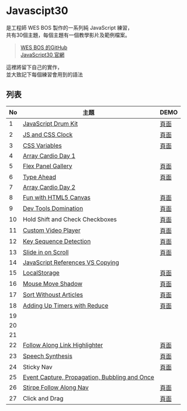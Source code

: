 # Javascipt30
是工程師 WES BOS 製作的一系列純 JavaScript 練習，  
共有30個主題，每個主題有一個教學影片及範例檔案。  
>[WES BOS 的GitHub](https://github.com/wesbos/JavaScript30)  
[JavaScript30 官網](https://javascript30.com/)

這裡將留下自己的實作，  
並大致記下每個練習會用到的語法

## 列表
 No | 主題 | DEMO
 --- | --- | ---
 1 | [JavaScript Drum Kit](https://github.com/Ykichi/JavaScript30---YKichi/tree/master/01%20-%20JavaScript%20Drum%20Kit) | [頁面](https://ykichi.github.io/JavaScript30---YKichi/01%20-%20JavaScript%20Drum%20Kit/)
 2 | [JS and CSS Clock](https://github.com/Ykichi/JavaScript30---YKichi/tree/master/02%20-%20JS%20and%20CSS%20Clock) |[頁面](https://ykichi.github.io/JavaScript30---YKichi/02%20-%20JS%20and%20CSS%20Clock/)
 3 | [CSS Variables](https://github.com/Ykichi/JavaScript30---YKichi/tree/master/03%20-%20CSS%20Variables) |[頁面](https://ykichi.github.io/JavaScript30---YKichi/03%20-%20CSS%20Variables/)
 4 | [Array Cardio Day 1](https://github.com/Ykichi/JavaScript30---YKichi/tree/master/04%20-%20Array%20Cardio%20Day%201) |
 5 | [Flex Panel Gallery](https://github.com/Ykichi/JavaScript30---YKichi/tree/master/05%20-%20Flex%20Panel%20Gallery) |[頁面](https://ykichi.github.io/JavaScript30---YKichi/05%20-%20Flex%20Panel%20Gallery/)
 6 | [Type Ahead](https://github.com/Ykichi/JavaScript30---YKichi/tree/master/06%20-%20Type%20Ahead) |[頁面](https://ykichi.github.io/JavaScript30---YKichi/06%20-%20Type%20Ahead/)
 7 | [Array Cardio Day 2](https://github.com/Ykichi/JavaScript30---YKichi/tree/master/07%20-%20Array%20Cardio%20Day%202) |
 8 | [Fun with HTML5 Canvas](https://github.com/Ykichi/JavaScript30---YKichi/tree/master/08%20-%20Fun%20with%20HTML5%20Canvas) |[頁面](https://ykichi.github.io/JavaScript30---YKichi/08%20-%20Fun%20with%20HTML5%20Canvas/)
 9 | [Dev Tools Domination](https://github.com/Ykichi/JavaScript30---YKichi/tree/master/09%20-%20Dev%20Tools%20Domination) |[頁面](https://ykichi.github.io/JavaScript30---YKichi/09%20-%20Dev%20Tools%20Domination/)
 10 | Hold Shift and Check Checkboxes |[頁面](https://ykichi.github.io/JavaScript30---YKichi/10%20-%20Hold%20Shift%20and%20Check%20Checkboxes/)
 11 | [Custom Video Player](https://github.com/Ykichi/JavaScript30---YKichi/tree/master/11%20-%20Custom%20Video%20Player) |[頁面](https://ykichi.github.io/JavaScript30---YKichi/11%20-%20Custom%20Video%20Player/)
 12 | [Key Sequence Detection](https://github.com/Ykichi/JavaScript30---YKichi/tree/master/12%20-%20Key%20Sequence%20Detection) |[頁面](https://ykichi.github.io/JavaScript30---YKichi/12%20-%20Key%20Sequence%20Detection/)
 13 | [Slide in on Scroll](https://github.com/Ykichi/JavaScript30---YKichi/tree/master/13%20-%20Slide%20in%20on%20Scroll) |[頁面](https://ykichi.github.io/JavaScript30---YKichi/13%20-%20Slide%20in%20on%20Scroll/)
 14 | [JavaScript References VS Copying](https://github.com/Ykichi/JavaScript30---YKichi/tree/master/14%20-%20JavaScript%20References%20VS%20Copying) |
 15 | [LocalStorage](https://github.com/Ykichi/JavaScript30---YKichi/tree/master/15%20-%20LocalStorage) |[頁面](https://ykichi.github.io/JavaScript30---YKichi/15%20-%20LocalStorage/)
 16 | [Mouse Move Shadow](https://github.com/Ykichi/JavaScript30---YKichi/tree/master/16%20-%20Mouse%20Move%20Shadow) |[頁面](https://ykichi.github.io/JavaScript30---YKichi/16%20-%20Mouse%20Move%20Shadow/)
 17| [Sort Withoust Articles](https://github.com/Ykichi/JavaScript30---YKichi/tree/master/17%20-%20Sort%20Without%20Articles) |[頁面](https://ykichi.github.io/JavaScript30---YKichi/17%20-%20Sort%20Without%20Articles/)
18 | [Adding Up Timers with Reduce](https://github.com/Ykichi/JavaScript30---YKichi/tree/master/18%20-%20Adding%20Up%20Times%20with%20Reduce) |[頁面](https://ykichi.github.io/JavaScript30---YKichi/18%20-%20Adding%20Up%20Times%20with%20Reduce/)
19 | |
20 | |
21 | |
22 | [Follow Along Link Highlighter](https://github.com/Ykichi/JavaScript30---YKichi/tree/master/22%20-%20Follow%20Along%20Link%20Highlighter) |[頁面](https://ykichi.github.io/JavaScript30---YKichi/22%20-%20Follow%20Along%20Link%20Highlighter/)
23 | [Speech Synthesis](https://github.com/Ykichi/JavaScript30---YKichi/tree/master/23%20-%20Speech%20Synthesis) |[頁面](https://ykichi.github.io/JavaScript30---YKichi/23%20-%20Speech%20Synthesis/)
24 | Sticky Nav |[頁面](https://ykichi.github.io/JavaScript30---YKichi/24%20-%20Sticky%20Nav/)
25 | [Event Capture, Propagation, Bubbling and Once](https://github.com/Ykichi/JavaScript30---YKichi/tree/master/25%20-%20Event%20Capture%2C%20Propagation%2C%20Bubbling%20and%20Once) |
26 | [Stirpe Follow Along Nav](https://github.com/Ykichi/JavaScript30---YKichi/tree/master/26%20-%20Stripe%20Follow%20Along%20Nav) |[頁面](https://ykichi.github.io/JavaScript30---YKichi/26%20-%20Stripe%20Follow%20Along%20Nav/)
27 | Click and Drag |[頁面](https://ykichi.github.io/JavaScript30---YKichi/27%20-%20Click%20and%20Drag/)
